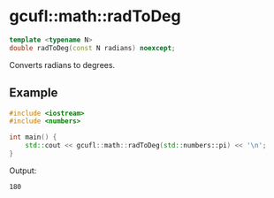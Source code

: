 # gcufl::math::radToDeg
```cpp
template <typename N>
double radToDeg(const N radians) noexcept;
```
Converts radians to degrees.
## Example
```cpp
#include <iostream>
#include <numbers>

int main() {
	std::cout << gcufl::math::radToDeg(std::numbers::pi) << '\n';
}
```
Output:
```
180
```
